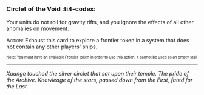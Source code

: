 ### **Circlet of the Void** :ti4-codex:

Your units do not roll for gravity rifts, and you ignore the effects of all other anomalies on movement.

<span style="font-variant:small-caps;">Action</span>: Exhaust this card to explore a frontier token in a system that does not contain any other players' ships. 

<sup><sub>Note: You must have an available Frontier token in order to use this action; it cannot be used as an empty stall</sub></sup>



---

*Xuange touched the silver circlet that sat upon their temple. The pride of the Archive. Knowledge of the stars, passed down from the First, fated for the Last.*
